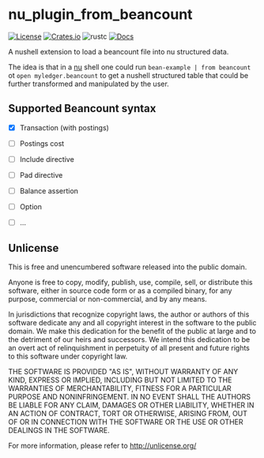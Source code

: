 # nu_plugin_from_beancount

[![License](https://img.shields.io/crates/l/nu_plugin_from_beancount)](#Unlicense)
[![Crates.io](https://img.shields.io/crates/v/nu_plugin_from_beancount)](https://crates.io/crates/nu_plugin_from_beancount)
![rustc](https://img.shields.io/badge/rustc-1.62+-blue?logo=rust)
[![Docs](https://docs.rs/nu_plugin_from_beancount/badge.svg)](https://docs.rs/nu_plugin_from_beancount)

A nushell extension to load a beancount file into nu structured data.

The idea is that in a [nu] shell one could run `bean-example | from beancount` ot `open myledger.beancount` to get a nushell structured
table that could be further transformed and manipulated by the user.

[nu]: https://www.nushell.sh/


## Supported Beancount syntax

* [X] Transaction (with postings)
* [ ] Postings cost
* [ ] Include directive
* [ ] Pad directive
* [ ] Balance assertion
* [ ] Option
* [ ] ...


## Unlicense

This is free and unencumbered software released into the public domain.

Anyone is free to copy, modify, publish, use, compile, sell, or
distribute this software, either in source code form or as a compiled
binary, for any purpose, commercial or non-commercial, and by any
means.

In jurisdictions that recognize copyright laws, the author or authors
of this software dedicate any and all copyright interest in the
software to the public domain. We make this dedication for the benefit
of the public at large and to the detriment of our heirs and
successors. We intend this dedication to be an overt act of
relinquishment in perpetuity of all present and future rights to this
software under copyright law.

THE SOFTWARE IS PROVIDED "AS IS", WITHOUT WARRANTY OF ANY KIND,
EXPRESS OR IMPLIED, INCLUDING BUT NOT LIMITED TO THE WARRANTIES OF
MERCHANTABILITY, FITNESS FOR A PARTICULAR PURPOSE AND NONINFRINGEMENT.
IN NO EVENT SHALL THE AUTHORS BE LIABLE FOR ANY CLAIM, DAMAGES OR
OTHER LIABILITY, WHETHER IN AN ACTION OF CONTRACT, TORT OR OTHERWISE,
ARISING FROM, OUT OF OR IN CONNECTION WITH THE SOFTWARE OR THE USE OR
OTHER DEALINGS IN THE SOFTWARE.

For more information, please refer to <http://unlicense.org/>
